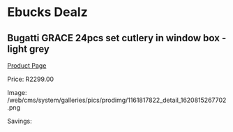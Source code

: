 
# Ebucks Dealz
## Bugatti GRACE 24pcs set cutlery in window box - light grey
[Product Page](https://www.ebucks.com/web/shop/productSelected.do?prodId=1161817822&catId=1236470727)

Price: R2299.00

Image: /web/cms/system/galleries/pics/prodimg/1161817822_detail_1620815267702.png

Savings: 


	